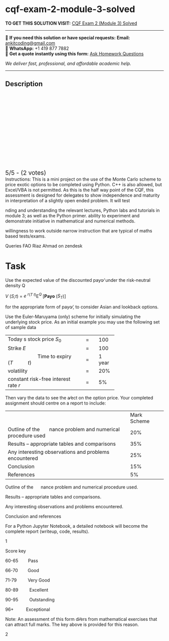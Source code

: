 # cqf-exam-2-module-3-solved
**TO GET THIS SOLUTION VISIT:** [CQF Exam 2 (Module 3) Solved](https://www.ankitcodinghub.com/product/cqf-exam-2-module-3-solved/)


---

📩 **If you need this solution or have special requests:** **Email:** ankitcoding@gmail.com  
📱 **WhatsApp:** +1 419 877 7882  
📄 **Get a quote instantly using this form:** [Ask Homework Questions](https://www.ankitcodinghub.com/services/ask-homework-questions/)

*We deliver fast, professional, and affordable academic help.*

---

<h2>Description</h2>



<div class="kk-star-ratings kksr-auto kksr-align-center kksr-valign-top" data-payload="{&quot;align&quot;:&quot;center&quot;,&quot;id&quot;:&quot;125871&quot;,&quot;slug&quot;:&quot;default&quot;,&quot;valign&quot;:&quot;top&quot;,&quot;ignore&quot;:&quot;&quot;,&quot;reference&quot;:&quot;auto&quot;,&quot;class&quot;:&quot;&quot;,&quot;count&quot;:&quot;2&quot;,&quot;legendonly&quot;:&quot;&quot;,&quot;readonly&quot;:&quot;&quot;,&quot;score&quot;:&quot;5&quot;,&quot;starsonly&quot;:&quot;&quot;,&quot;best&quot;:&quot;5&quot;,&quot;gap&quot;:&quot;4&quot;,&quot;greet&quot;:&quot;Rate this product&quot;,&quot;legend&quot;:&quot;5\/5 - (2 votes)&quot;,&quot;size&quot;:&quot;24&quot;,&quot;title&quot;:&quot;CQF Exam 2 (Module 3) Solved&quot;,&quot;width&quot;:&quot;138&quot;,&quot;_legend&quot;:&quot;{score}\/{best} - ({count} {votes})&quot;,&quot;font_factor&quot;:&quot;1.25&quot;}">

<div class="kksr-stars">

<div class="kksr-stars-inactive">
            <div class="kksr-star" data-star="1" style="padding-right: 4px">


<div class="kksr-icon" style="width: 24px; height: 24px;"></div>
        </div>
            <div class="kksr-star" data-star="2" style="padding-right: 4px">


<div class="kksr-icon" style="width: 24px; height: 24px;"></div>
        </div>
            <div class="kksr-star" data-star="3" style="padding-right: 4px">


<div class="kksr-icon" style="width: 24px; height: 24px;"></div>
        </div>
            <div class="kksr-star" data-star="4" style="padding-right: 4px">


<div class="kksr-icon" style="width: 24px; height: 24px;"></div>
        </div>
            <div class="kksr-star" data-star="5" style="padding-right: 4px">


<div class="kksr-icon" style="width: 24px; height: 24px;"></div>
        </div>
    </div>

<div class="kksr-stars-active" style="width: 138px;">
            <div class="kksr-star" style="padding-right: 4px">


<div class="kksr-icon" style="width: 24px; height: 24px;"></div>
        </div>
            <div class="kksr-star" style="padding-right: 4px">


<div class="kksr-icon" style="width: 24px; height: 24px;"></div>
        </div>
            <div class="kksr-star" style="padding-right: 4px">


<div class="kksr-icon" style="width: 24px; height: 24px;"></div>
        </div>
            <div class="kksr-star" style="padding-right: 4px">


<div class="kksr-icon" style="width: 24px; height: 24px;"></div>
        </div>
            <div class="kksr-star" style="padding-right: 4px">


<div class="kksr-icon" style="width: 24px; height: 24px;"></div>
        </div>
    </div>
</div>


<div class="kksr-legend" style="font-size: 19.2px;">
            5/5 - (2 votes)    </div>
    </div>
Instructions: This is a mini project on the use of the Monte Carlo scheme to price exotic options to be completed using Python. C++ is also allowed, but Excel/VBA is not permitted. As this is the half way point of the CQF, this assessment is designed for delegates to show independence and maturity in interpretation of a slightly open ended problem. It will test

nding and understanding the relevant lectures, Python labs and tutorials in module 3; as well as the Python primer. ability to experiment and demonstrate initiative in mathematical and numerical methods.

willingness to work outside narrow instruction that are typical of maths based tests/exams.

Queries FAO Riaz Ahmad on zendesk

<h1>Task</h1>
Use the expected value of the discounted payo⁄ under the risk-neutral density Q

<em>V </em>(<em>S;t</em>) = <em>e <sup>r</sup></em><sup>(<em>T t</em>)</sup>E<em><sup>Q </sup></em>[<strong>Payo </strong>(<em>S<sub>T</sub></em>)]

for the appropriate form of payo⁄, to consider Asian and lookback options.

Use the Euler-Maruyama (only) scheme for initially simulating the underlying stock price. As an initial example you may use the following set of sample data

<table width="299">
<tbody>
<tr>
<td width="232">Today s stock price <em>S</em><sub>0</sub></td>
<td width="25">=</td>
<td width="42">100</td>
</tr>
<tr>
<td width="232">Strike <em>E</em></td>
<td width="25">=</td>
<td width="42">100</td>
</tr>
<tr>
<td width="232">&nbsp;&nbsp;&nbsp;&nbsp;&nbsp;&nbsp;&nbsp;&nbsp;&nbsp;&nbsp;&nbsp;&nbsp;&nbsp;&nbsp;&nbsp;&nbsp;&nbsp;&nbsp;&nbsp;&nbsp;&nbsp; Time to expiry (<em>T&nbsp;&nbsp;&nbsp;&nbsp;&nbsp;&nbsp;&nbsp;&nbsp;&nbsp;&nbsp; t</em>)</td>
<td width="25">=</td>
<td width="42">1 year</td>
</tr>
<tr>
<td width="232">volatility</td>
<td width="25">=</td>
<td width="42">20%</td>
</tr>
<tr>
<td width="232">constant risk-free interest rate <em>r</em></td>
<td width="25">=</td>
<td width="42">5%</td>
</tr>
</tbody>
</table>
Then vary the data to see the a⁄ect on the option price. Your completed assignment should centre on a report to include:

<table width="543">
<tbody>
<tr>
<td width="435">&nbsp;</td>
<td width="107">Mark Scheme</td>
</tr>
<tr>
<td width="435">Outline of the&nbsp;&nbsp;&nbsp;&nbsp;&nbsp;&nbsp; nance problem and numerical procedure used</td>
<td width="107">20%</td>
</tr>
<tr>
<td width="435">Results – appropriate tables and comparisons</td>
<td width="107">35%</td>
</tr>
<tr>
<td width="435">Any interesting observations and problems encountered</td>
<td width="107">25%</td>
</tr>
<tr>
<td width="435">Conclusion</td>
<td width="107">15%</td>
</tr>
<tr>
<td width="435">References</td>
<td width="107">5%</td>
</tr>
</tbody>
</table>
Outline of the&nbsp;&nbsp;&nbsp;&nbsp;&nbsp; nance problem and numerical procedure used.

Results – appropriate tables and comparisons.

Any interesting observations and problems encountered.

Conclusion and references

For a Python Jupyter Notebook, a detailed notebook will become the complete report (writeup, code, results).

1

Score key

60-65&nbsp;&nbsp;&nbsp;&nbsp;&nbsp;&nbsp;&nbsp; Pass

66-70&nbsp;&nbsp;&nbsp;&nbsp;&nbsp;&nbsp;&nbsp; Good

71-79&nbsp;&nbsp;&nbsp;&nbsp;&nbsp;&nbsp;&nbsp;&nbsp; Very Good

80-89&nbsp;&nbsp;&nbsp;&nbsp;&nbsp;&nbsp;&nbsp;&nbsp; Excellent

90-95&nbsp;&nbsp;&nbsp;&nbsp;&nbsp;&nbsp;&nbsp;&nbsp; Outstanding

96+&nbsp;&nbsp;&nbsp;&nbsp;&nbsp;&nbsp;&nbsp;&nbsp;&nbsp; Exceptional

Note: An assessment of this form di⁄ers from mathematical exercises that can attract full marks. The key above is provided for this reason.

2
